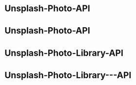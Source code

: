 # Unsplash-Photo-API
# Unsplash-Photo-API
# Unsplash-Photo-Library-API
# Unsplash-Photo-Library---API
